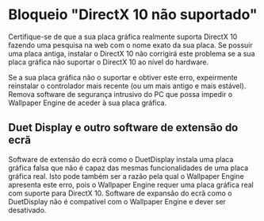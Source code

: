 # Bloqueio "DirectX 10 não suportado"
Certifique-se de que a sua placa gráfica realmente suporta DirectX 10 fazendo uma pesquisa na web com o nome exato da sua placa. Se possuir uma placa antiga, instalar o DirectX 10 não corrigirá este problema se a sua placa gráfica não suportar o DirectX 10 ao nível do hardware.

Se a sua placa gráfica não o suportar e obtiver este erro, expeirmente reinstalar o controlador mais recente (ou um mais antigo e mais estável). Remova software de segurança intrusivo do PC que possa impedir o Wallpaper Engine de aceder à sua placa gráfica.

## Duet Display e outro software de extensão do ecrã
Software de extensão do ecrã como o DuetDisplay instala uma placa gráfica falsa que não é capaz das mesmas funcionalidades de uma placa gráfica real. Isto pode também ser a razão pela qual o Wallpaper Engine apresenta este erro, pois o Wallpaper Engine requer uma placa gráfica real com suporte para DirectX 10. Software de expansão do ecrã como o DuetDisplay não é compatível com o Wallpaper Engine e dever ser desativado.

